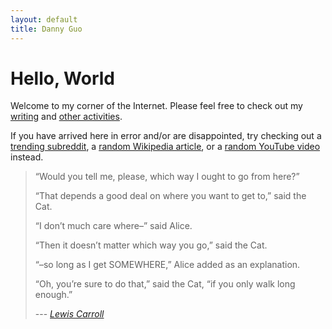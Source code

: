 ```yaml
---
layout: default
title: Danny Guo
---
```


# Hello, World
Welcome to my corner of the Internet. Please feel free to check out my
[writing](/blog) and [other activities](/projects).

If you have arrived here in error and/or are disappointed, try checking out a [trending subreddit](https://www.reddit.com/r/trendingsubreddits/), a [random Wikipedia article](https://en.wikipedia.org/wiki/Special:Random), or a [random YouTube video](http://www.ytroulette.com) instead.

> “Would you tell me, please, which way I ought to go from here?”
>
> “That depends a good deal on where you want to get to,” said the Cat.
>
> “I don’t much care where–” said Alice.
>
> “Then it doesn’t matter which way you go,” said the Cat.
>
> “–so long as I get SOMEWHERE,” Alice added as an explanation.
>
> “Oh, you’re sure to do that,” said the Cat, “if you only walk long enough.”
>
> --- <cite>[Lewis Carroll](http://www.alice-in-wonderland.net/resources/chapters-script/alices-adventures-in-wonderland/chapter-6/)</cite>
